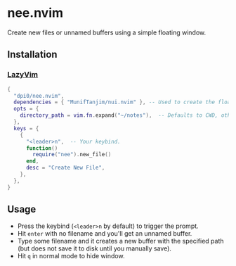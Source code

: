# nee.nvim

Create new files or unnamed buffers using a simple floating window.

## Installation

### [LazyVim](https://github.com/LazyVim/LazyVim)

```lua
{
  "dpi0/nee.nvim",
  dependencies = { "MunifTanjim/nui.nvim" }, -- Used to create the floating window.
  opts = {
    directory_path = vim.fn.expand("~/notes"),  -- Defaults to CWD, otherwise add your path to save file in.
  },
  keys = {
    {
      "<leader>n",  -- Your keybind.
      function()
        require("nee").new_file()
      end,
      desc = "Create New File",
    },
  },
}
```

## Usage

- Press the keybind (`<leader>n` by default) to trigger the prompt.
- Hit `enter` with no filename and you'll get an unnamed buffer.
- Type some filename and it creates a new buffer with the specified path (but does not save it to disk until you manually save).
- Hit `q` in normal mode to hide window.
